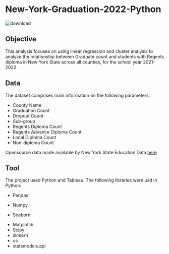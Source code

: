# New-York-Graduation-2022-Python

![download](https://www.nysed.gov/sites/all/images/nysed-logo.png)


## Objective

This analysis focuses on using linear regression and cluster analysis to analyze the relationship between Graduate count and students with Regents diploma in New York State across all counties, for the school year 2021-2022.

## Data
The dataset comprises main information on the following parameters:

- County Name
- Graduation Count
- Dropout Count
- Sub-group
- Regents Diploma Count
- Regents Advance Diploma Count
- Local Diploma Count
- Non-diploma Count

Opensource data made available by New York State Education Data [here]((https://data.nysed.gov/downloads.php))

## Tool

The project used Python and Tableau. The following libraries were usd in Python:
- Pandas
* Numpy
+ Seaborn
- Matplotlib
- Scipy
- sklearn
- os
- statsmodels.api
